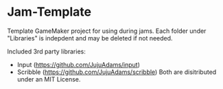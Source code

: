 # Jam-Template
Template GameMaker project for using during jams.
Each folder under "Libraries" is indepdent and may be deleted if not needed.

Included 3rd party libraries:
- Input (https://github.com/JujuAdams/input)
- Scribble (https://github.com/JujuAdams/scribble)
Both are disitributed under an MIT License.
